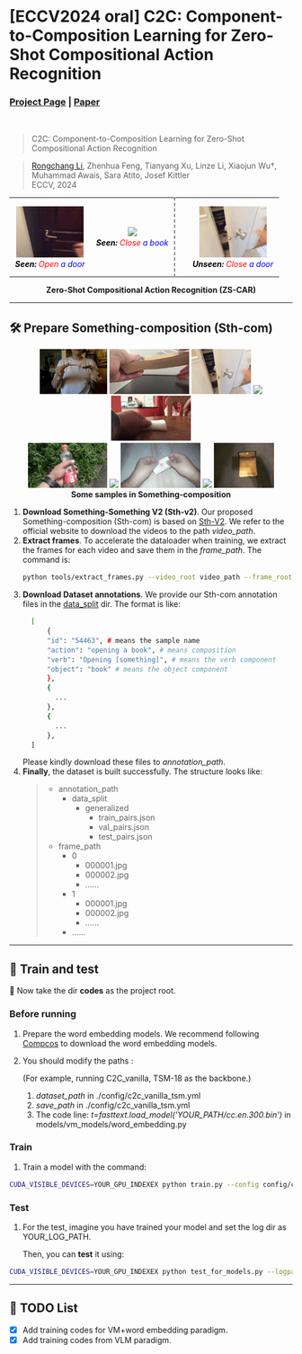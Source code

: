 # [ECCV2024 oral] C2C: Component-to-Composition Learning for Zero-Shot Compositional Action Recognition
### [Project Page](https://github.com/RongchangLi/ZSCAR_C2C) | [Paper](https://arxiv.org/abs/2407.06113)
<br/>

> C2C: Component-to-Composition Learning for Zero-Shot Compositional Action Recognition

> [Rongchang Li](https://rongchangli.github.io/), Zhenhua Feng, Tianyang Xu, Linze Li, Xiaojun Wu†, Muhammad Awais, Sara Atito, Josef Kittler           
> ECCV, 2024
                                                                 
[//]: # (&#40;For displaying sample GIFs&#41;)
<div align="center">
  <table style="border-collapse: collapse;">
    <tr>
      <td style="text-align: center; padding: 10px;">
        <img src="samples/open_door.gif" width="120" />
        <br />
        <i>
          <font color="black"><strong>Seen:</strong></font> 
          <font color="red">Open</font> 
          <font color="blue">a door</font>
        </i>
      </td>
      <td style="text-align: center; padding: 10px;">
        <img src="samples/close_book.gif" width="120" />
        <br />
        <i>
          <font color="black"><strong>Seen:</strong></font> 
          <font color="red">Close</font> 
          <font color="blue">a book</font>
        </i>
      </td>
      <td style="height: 120px; width: 1px; border-left: 2px dashed gray; text-align: center; padding: 10px;"></td>
      <td style="text-align: center; padding: 10px;">
        <img src="samples/close_door.gif" width="120" />
        <br />
        <i>
          <font color="black"><strong>Unseen:</strong></font> 
          <font color="red">Close</font> 
          <font color="blue">a door</font>
        </i>
      </td>
    </tr>
  </table>
  <div style="margin-top: 1px;">
    <strong>Zero-Shot Compositional Action Recognition (ZS-CAR)</strong>
  </div>
</div>


---
## 🛠️ Prepare Something-composition (Sth-com)
<p align="middle" style="margin-bottom: 0.5px;">
  <img src="samples/bend_spoon.gif" height="80" /> 
  <img src="samples/bend_book.gif" height="80" /> 
  <img src="samples/close_door.gif" height="80" /> 
  <img src="samples/close_book.gif" height="80" />
  <img src="samples/twist_obj.gif" height="80" /> 
</p>
<p align="middle" style="margin-bottom: 0.5px;margin-top: 0.5px;">
  <img src="samples/squeeze_bottle.gif" height="80" />
  <img src="samples/squeeze_pillow.gif" height="80" /> 
  <img src="samples/tear_card.gif" height="80" /> 
  <img src="samples/tear_leaf.gif" height="80" />
  <img src="samples/open_wallet.gif" height="80" />
</p>
<p align="center" style="margin-top: 0.5px;">
  <strong>Some samples in Something-composition</strong>
</p>

1. **Download Something-Something V2 (Sth-v2)**. Our proposed Something-composition (Sth-com) is based on [Sth-V2](https://developer.qualcomm.com/software/ai-datasets/something-something).
We refer to the official website to download the videos to the path _video_path_.
2. **Extract frames**. To accelerate the dataloader when training, we extract the frames for each video and save them in the _frame_path_. The command is:
      ```bash
      python tools/extract_frames.py --video_root video_path --frame_root frame_path
      ```
3. **Download Dataset annotations**. We provide our Sth-com annotation files in the [data_split](data_split/generalized) dir. The format is like:
    ```bash
      [
          {
          "id": "54463", # means the sample name
          "action": "opening a book", # means composition
          "verb": "Opening [something]", # means the verb component
          "object": "book" # means the object component
          },
          {
            ...
          },
          {
            ...
          },
      ]
    ```
    Please kindly download these files to _annotation_path_.
4. **Finally**, the dataset is built successfully. The structure looks like:
      >   * annotation_path
      >     * data_split
      >       * generalized
      >         * train_pairs.json
      >         * val_pairs.json
      >         * test_pairs.json
      >   * frame_path
      >     * 0
      >         * 000001.jpg
      >         * 000002.jpg
      >         * ......
      >     * 1
      >         * 000001.jpg
      >         * 000002.jpg
      >         * ......
      >     * ......

---
## 🚀 Train and test
🔔 Now take the dir **codes** as the project root. 

### Before running

1. Prepare the word embedding models. We recommend following [Compcos](https://github.com/ExplainableML/czsl) to download the word
   embedding models.
2. You should modify the paths :

   (For example, running C2C_vanilla, TSM-18 as the backbone.)
    1. _dataset_path_ in ./config/c2c_vanilla_tsm.yml
    2. _save_path_ in ./config/c2c_vanilla_tsm.yml
    3. The code line: _t=fasttext.load_model('YOUR_PATH/cc.en.300.bin')_ in models/vm_models/word_embedding.py

### Train

1. Train a model with the command:

  ```bash
 CUDA_VISIBLE_DEVICES=YOUR_GPU_INDEXEX python train.py --config config/c2c_vm/c2c_vanilla_tsm.yml
  ```

### Test

1. For the test, imagine you have trained your model and set the log dir as YOUR_LOG_PATH.

   Then, you can **test** it using:

  ```bash
 CUDA_VISIBLE_DEVICES=YOUR_GPU_INDEXEX python test_for_models.py --logpath YOUR_LOG_PATH
  ```

---
## 📝 TODO List
- [x] Add training codes for VM+word embedding paradigm.
- [x] Add training codes from VLM paradigm.
